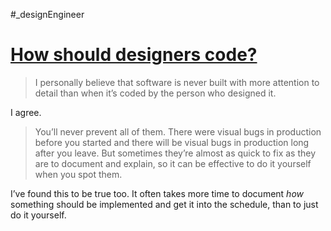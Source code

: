 #_designEngineer

# [How should designers code?](https://dylanatsmith.com/wrote/how-should-designers-code)

> I personally believe that software is never built with more attention to detail than when it’s coded by the person who designed it.

I agree.

 > You’ll never prevent all of them. There were visual bugs in production before you started and there will be visual bugs in production long after you leave. But sometimes they’re almost as quick to fix as they are to document and explain, so it can be effective to do it yourself when you spot them.

I’ve found this to be true too. It often takes more time to document _how_ something should be implemented and get it into the schedule, than to just do it yourself.